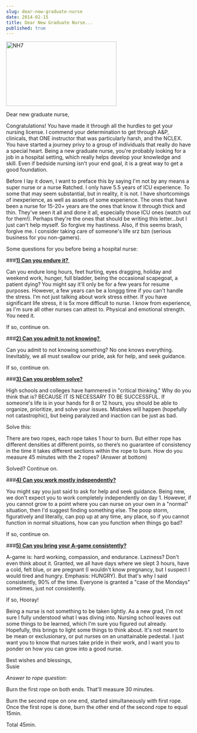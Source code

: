 ```yaml
---
slug: dear-new-graduate-nurse
date: 2014-02-15
title: Dear New Graduate Nurse...
published: true
---
```

<a href="https://aladywithalamp.files.wordpress.com/2014/02/nh7.jpg"><img class="aligncenter size-medium wp-image-791" src="https://aladywithalamp.files.wordpress.com/2014/02/nh7.jpg?w=300" alt="NH7" width="300" height="175" /></a>

Dear new graduate nurse,

Congratulations! You have made it through all the hurdles to get your nursing license. I commend your determination to get through A&P, clinicals, that ONE instructor that was particularly harsh, and the NCLEX. You have started a journey privy to a group of individuals that really do have a special heart. Being a new graduate nurse, you're probably looking for a job in a hospital setting, which really helps develop your knowledge and skill. Even if bedside nursing isn't your end goal, it is a great way to get a good foundation.

Before I lay it down, I want to preface this by saying I'm not by any means a super nurse or a nurse Ratched. I only have 5.5 years of ICU experience. To some that may seem substantial, but in reality, it is not. I have shortcomings of inexperience, as well as assets of some experience. The ones that have been a nurse for 15-20+ years are the ones that know it through thick and thin. They've seen it all and done it all, especially those ICU ones (watch out for them!). Perhaps they're the ones that should be writing this letter...but I just can't help myself. So forgive my hastiness. Also, if this seems brash, forgive me. I consider taking care of someone's life srz bzn (serious business for you non-gamers).

Some questions for you before being a hospital nurse:

###<span style="text-decoration:underline;"><strong>1) Can you endure it? </strong></span>

Can you endure long hours, feet hurting, eyes dragging, holiday and weekend work, hunger, full bladder, being the occasional scapegoat, a patient dying? You might say it'll only be for a few years for resume purposes. However, a few years can be a longgg time if you can't handle the stress. I'm not just talking about work stress either. If you have significant life stress, it is 5x more difficult to nurse. I know from experience, as I'm sure all other nurses can attest to. Physical and emotional strength. You need it.

If so, continue on.

###<span style="text-decoration:underline;"><strong>2) Can you admit to not knowing? </strong></span>

Can you admit to not knowing something? No one knows everything. Inevitably, we all must swallow our pride, ask for help, and seek guidance.

If so, continue on.

###<span style="text-decoration:underline;"><strong>3) Can you problem solve?</strong></span>

High schools and colleges have hammered in "critical thinking." Why do you think that is? BECAUSE IT IS NECESSARY TO BE SUCCESSFUL. If someone's life is in your hands for 8 or 12 hours, you should be able to organize, prioritize, and solve your issues. Mistakes will happen (hopefully not catastrophic), but being paralyzed and inaction can be just as bad.

Solve this:

There are two ropes, each rope takes 1 hour to burn. But either rope has different densities at different points, so there’s no guarantee of consistency in the time it takes different sections within the rope to burn. How do you measure 45 minutes with the 2 ropes? (Answer at bottom)

Solved? Continue on.

###<span style="text-decoration:underline;"><strong>4) Can you work mostly independently?</strong></span>

You might say you just said to ask for help and seek guidance. Being new, we don't expect you to work completely independently on day 1. However, if you cannot grow to a point where you can nurse on your own in a "normal" situation, then I'd suggest finding something else. The poop storm, figuratively and literally, can pop up at any time, any place, so if you cannot function in normal situations, how can you function when things go bad?

If so, continue on.

###<span style="text-decoration:underline;"><strong>5) Can you bring your A-game consistently?</strong></span>

A-game is: hard working, compassion, and endurance. Laziness? Don't even think about it. Granted, we all have days where we slept 3 hours, have a cold, felt blue, or are pregnant (I wouldn't know pregnancy, but I suspect I would tired and hungry. Emphasis: HUNGRY). But that's why I said consistently, 90% of the time. Everyone is granted a "case of the Mondays" sometimes, just not consistently.

If so, Hooray!

Being a nurse is not something to be taken lightly. As a new grad, I'm not sure I fully understood what I was diving into. Nursing school leaves out some things to be learned, which I'm sure you figured out already. Hopefully, this brings to light some things to think about. It's not meant to be mean or exclusionary, or put nurses on an unattainable pedestal. I just want you to know that nurses take pride in their work, and I want you to ponder on how you can grow into a good nurse.

Best wishes and blessings,<br/>
Susie

<em>Answer to rope question:</em>

Burn the first rope on both ends. That'll measure 30 minutes.

Burn the second rope on one end, started simultaneously with first rope. Once the first rope is done, burn the other end of the second rope to equal 15min.

Total 45min.